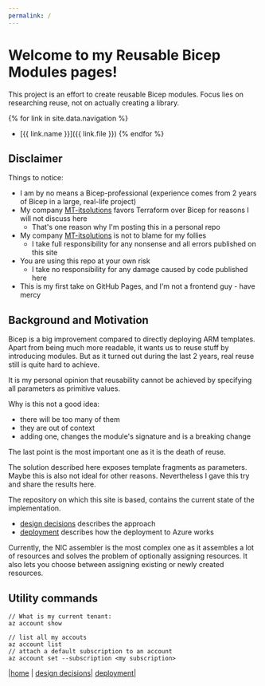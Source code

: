 ```yaml
---
permalink: /
---
```

# Welcome to my Reusable Bicep Modules pages!
This project is an effort to create reusable Bicep modules.
Focus lies on researching reuse, not on actually creating a library.

{% for link in site.data.navigation %}
  - [{{ link.name }}]({{ link.file }})
{% endfor %}

## Disclaimer
Things to notice:
- I am by no means a Bicep-professional (experience comes from 2 years of Bicep in a large, real-life project)
- My company [MT-itsolutions](https://www.mt-itsolutions.com/) favors Terraform over Bicep for reasons I will not discuss here
  - That's one reason why I'm posting this in a personal repo
- My company [MT-itsolutions](https://www.mt-itsolutions.com/) is not to blame for my follies
  - I take full responsibility for any nonsense and all errors published on this site
- You are using this repo at your own risk
  - I take no responsibility for any damage caused by code published here
- This is my first take on GitHub Pages, and I'm not a frontend guy - have mercy

## Background and Motivation
Bicep is a big improvement compared to directly deploying ARM templates.
Apart from being much more readable, it wants us to reuse stuff by introducing modules.
But as it turned out during the last 2 years, real reuse still is quite hard to achieve.

It is my personal opinion that reusability cannot be achieved by specifying all parameters as primitive values.

Why is this not a good idea:
- there will be too many of them
- they are out of context
- adding one, changes the module's signature and is a breaking change

The last point is the most important one as it is the death of reuse.

The solution described here exposes template fragments as parameters. Maybe this is also not ideal for other reasons.
Nevertheless I gave this try and share the results here.

The repository on which this site is based, contains the current state of the implementation.

- [design decisions](design-decisions.md) describes the approach
- [deployment](deployment.md) describes how the deployment to Azure works

Currently, the NIC assembler is the most complex one as it assembles a lot of resources and solves the 
problem of optionally assigning resources. It also lets you choose between assigning existing or 
newly created resources.

## Utility commands
````
// What is my current tenant:
az account show

// list all my accouts
az account list
// attach a default subscription to an account
az account set --subscription <my subscription>
````

|[home](index.md) | [design decisions](design-decisions.md)| [deployment](deployment.md)|

